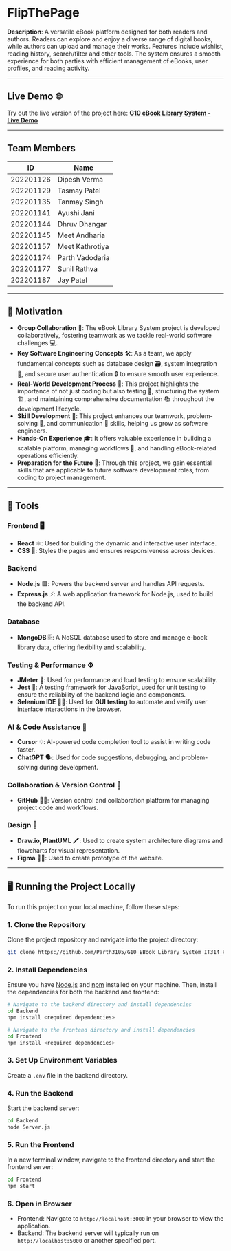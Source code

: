 # FlipThePage

**Description**:  A versatile eBook platform designed for both readers and authors. Readers can explore and enjoy a diverse range of digital books, while authors can upload and manage their works. Features include wishlist, reading history, search/filter and other tools. The system ensures a smooth experience for both parties with efficient management of eBooks, user profiles, and reading activity.

---

## **Live Demo** 🌐
Try out the live version of the project here: [**G10 eBook Library System - Live Demo**]([https://flipthepage.vercel.app/](https://flipthepage-oho1hhwvd-parth-vadodarias-projects-a9a59656.vercel.app?_vercel_share=cWGMNqzLEjWKHgojnQZlqfZgi7T98h8L))

---

## Team Members

|    ID     |       Name       |
| :-------: | ---------------- |
| 202201126 | Dipesh Verma     |
| 202201129 | Tasmay Patel     |
| 202201135 | Tanmay Singh     |
| 202201141 | Ayushi Jani      |
| 202201144 | Dhruv Dhangar    |
| 202201145 | Meet Andharia    |
| 202201157 | Meet Kathrotiya  |
| 202201174 | Parth Vadodaria  |
| 202201177 | Sunil Rathva     |
| 202201187 | Jay Patel        |

---

## 🚀 Motivation

- **Group Collaboration** 👥: The eBook Library System project is developed collaboratively, fostering teamwork as we tackle real-world software challenges 💻.
- **Key Software Engineering Concepts** 🛠️: As a team, we apply fundamental concepts such as database design 🗃️, system integration 🔗, and secure user authentication 🔒 to ensure smooth user experience.
- **Real-World Development Process** 🧪: This project highlights the importance of not just coding but also testing 🧪, structuring the system 🏗️, and maintaining comprehensive documentation 📚 throughout the development lifecycle.
- **Skill Development** 🤝: This project enhances our teamwork, problem-solving 🧠, and communication 💬 skills, helping us grow as software engineers.
- **Hands-On Experience** 🎓: It offers valuable experience in building a scalable platform, managing workflows 🔄, and handling eBook-related operations efficiently.
- **Preparation for the Future** 🌟: Through this project, we gain essential skills that are applicable to future software development roles, from coding to project management.

---

## 🔧 Tools

### **Frontend** 🖥️
- **React** ⚛️: Used for building the dynamic and interactive user interface.
- **CSS** 🎨: Styles the pages and ensures responsiveness across devices.

### **Backend** 
- **Node.js** 🟩: Powers the backend server and handles API requests.
- **Express.js** ⚡: A web application framework for Node.js, used to build the backend API.

### **Database**
- **MongoDB** 🗄️: A NoSQL database used to store and manage e-book library data, offering flexibility and scalability.

### **Testing & Performance** ⚙️
- **JMeter** 🚀: Used for performance and load testing to ensure scalability.
- **Jest** 🧪: A testing framework for JavaScript, used for unit testing to ensure the reliability of the backend logic and components.
- **Selenium IDE** 🧑‍💻: Used for **GUI testing** to automate and verify user interface interactions in the browser.

### **AI & Code Assistance** 🤖
- **Cursor** 💡: AI-powered code completion tool to assist in writing code faster.
- **ChatGPT** 🗣️: Used for code suggestions, debugging, and problem-solving during development.

### **Collaboration & Version Control** 🔄
- **GitHub** 🧑‍💻: Version control and collaboration platform for managing project code and workflows.

### **Design** 🎨
- **Draw.io, PlantUML** 🖍️: Used to create system architecture diagrams and flowcharts for visual representation.
- **Figma** 🧑‍💻: Used to create prototype of the website.

---


## 🖥️ Running the Project Locally 

To run this project on your local machine, follow these steps:

### 1. Clone the Repository
Clone the project repository and navigate into the project directory:
```bash
git clone https://github.com/Parth3105/G10_EBook_Library_System_IT314_Project.git
```

### 2. Install Dependencies
Ensure you have [Node.js](https://nodejs.org/) and [npm](https://www.npmjs.com/) installed on your machine. Then, install the dependencies for both the backend and frontend:

```bash
# Navigate to the backend directory and install dependencies
cd Backend
npm install <required dependencies>

# Navigate to the frontend directory and install dependencies
cd Frontend
npm install <required dependencies>
```

### 3. Set Up Environment Variables
Create a `.env` file in the backend directory.

### 4. Run the Backend
Start the backend server:
```bash
cd Backend
node Server.js
```

### 5. Run the Frontend
In a new terminal window, navigate to the frontend directory and start the frontend server:
```bash
cd Frontend
npm start
```

### 6. Open in Browser
- Frontend: Navigate to `http://localhost:3000` in your browser to view the application.
- Backend: The backend server will typically run on `http://localhost:5000` or another specified port.
